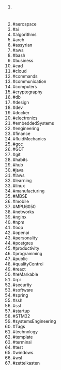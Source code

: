 1. #
1. #aerospace
1. #ai
1. #algorithms
1. #arch
1. #assyrian
1. #aws
1. #bash
1. #business
1. #cad
1. #cloud
1. #commands
1. #communication
1. #computers
1. #cryptography
1. #db
1. #design
1. #dev
1. #docker
1. #electronics
1. #embeddedSystems
1. #engineering
1. #finance
1. #fluidMechanics
1. #gcc
1. #GDT
1. #git
1. #habits
1. #hub
1. #java
1. #laws
1. #learning
1. #linux
1. #manufacturing
1. #MBSE
1. #mobile
1. #MPU6050
1. #networks
1. #nginx
1. #npm
1. #oop
1. #openai
1. #personality
1. #postgres
1. #productivity
1. #programming
1. #public
1. #qualityControl
1. #react
1. #reMarkable
1. #rpi
1. #security
1. #software
1. #spring
1. #ssh
1. #ssl
1. #startup
1. #STM32
1. #systemsEngineering
1. #Tags
1. #technology
1. #template
1. #terminal
1. #test
1. #windows
1. #wsl
1. #zettelkasten
